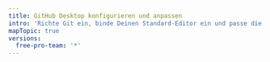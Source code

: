 ```yaml
---
title: GitHub Desktop konfigurieren und anpassen
intro: 'Richte Git ein, binde Deinen Standard-Editor ein und passe die Einstellungen an, so dass GitHub Desktop mit Deinem Workflow harmoniert.'
mapTopic: true
versions:
  free-pro-team: '*'
---
```


